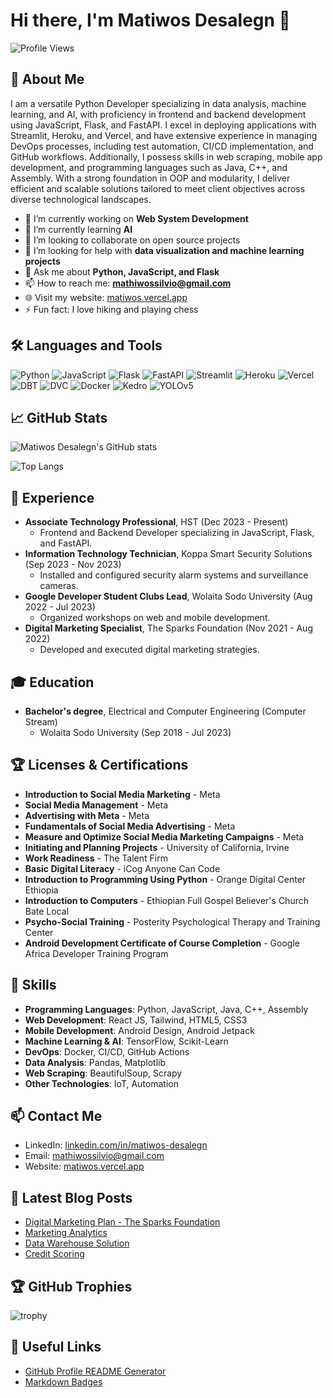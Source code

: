 # Hi there, I'm Matiwos Desalegn 👋

![Profile Views](https://komarev.com/ghpvc/?username=matidesalegn&color=blue)

## 🚀 About Me
I am a versatile Python Developer specializing in data analysis, machine learning, and AI, with proficiency in frontend and backend development using JavaScript, Flask, and FastAPI. I excel in deploying applications with Streamlit, Heroku, and Vercel, and have extensive experience in managing DevOps processes, including test automation, CI/CD implementation, and GitHub workflows. Additionally, I possess skills in web scraping, mobile app development, and programming languages such as Java, C++, and Assembly. With a strong foundation in OOP and modularity, I deliver efficient and scalable solutions tailored to meet client objectives across diverse technological landscapes.

- 🔭 I’m currently working on **Web System Development**
- 🌱 I’m currently learning **AI**
- 👯 I’m looking to collaborate on open source projects
- 🤔 I’m looking for help with **data visualization and machine learning projects**
- 💬 Ask me about **Python, JavaScript, and Flask**
- 📫 How to reach me: **mathiwossilvio@gmail.com**
- 🌐 Visit my website: [matiwos.vercel.app](https://matiwos.vercel.app/)
- ⚡ Fun fact: I love hiking and playing chess

## 🛠️ Languages and Tools
![Python](https://img.shields.io/badge/-Python-333?style=flat&logo=python)
![JavaScript](https://img.shields.io/badge/-JavaScript-333?style=flat&logo=javascript)
![Flask](https://img.shields.io/badge/-Flask-333?style=flat&logo=flask)
![FastAPI](https://img.shields.io/badge/-FastAPI-333?style=flat&logo=fastapi)
![Streamlit](https://img.shields.io/badge/-Streamlit-333?style=flat&logo=streamlit)
![Heroku](https://img.shields.io/badge/-Heroku-333?style=flat&logo=heroku)
![Vercel](https://img.shields.io/badge/-Vercel-333?style=flat&logo=vercel)
![DBT](https://img.shields.io/badge/-DBT-333?style=flat&logo=dbt)
![DVC](https://img.shields.io/badge/-DVC-333?style=flat&logo=dvc)
![Docker](https://img.shields.io/badge/-Docker-333?style=flat&logo=docker)
![Kedro](https://img.shields.io/badge/-Kedro-333?style=flat&logo=kedro)
![YOLOv5](https://img.shields.io/badge/-YOLOv5-333?style=flat&logo=yolov5)

## 📈 GitHub Stats
![Matiwos Desalegn's GitHub stats](https://github-readme-stats.vercel.app/api?username=matidesalegn&show_icons=true&theme=radical)

![Top Langs](https://github-readme-stats.vercel.app/api/top-langs/?username=matidesalegn&layout=compact&theme=radical)

## 💼 Experience
- **Associate Technology Professional**, HST (Dec 2023 - Present)
  - Frontend and Backend Developer specializing in JavaScript, Flask, and FastAPI.
- **Information Technology Technician**, Koppa Smart Security Solutions (Sep 2023 - Nov 2023)
  - Installed and configured security alarm systems and surveillance cameras.
- **Google Developer Student Clubs Lead**, Wolaita Sodo University (Aug 2022 - Jul 2023)
  - Organized workshops on web and mobile development.
- **Digital Marketing Specialist**, The Sparks Foundation (Nov 2021 - Aug 2022)
  - Developed and executed digital marketing strategies.

## 🎓 Education
- **Bachelor's degree**, Electrical and Computer Engineering (Computer Stream)
  - Wolaita Sodo University (Sep 2018 - Jul 2023)

## 🏆 Licenses & Certifications
- **Introduction to Social Media Marketing** - Meta
- **Social Media Management** - Meta
- **Advertising with Meta** - Meta
- **Fundamentals of Social Media Advertising** - Meta
- **Measure and Optimize Social Media Marketing Campaigns** - Meta
- **Initiating and Planning Projects** - University of California, Irvine
- **Work Readiness** - The Talent Firm
- **Basic Digital Literacy** - iCog Anyone Can Code
- **Introduction to Programming Using Python** - Orange Digital Center Ethiopia
- **Introduction to Computers** - Ethiopian Full Gospel Believer's Church Bate Local
- **Psycho-Social Training** - Posterity Psychological Therapy and Training Center
- **Android Development Certificate of Course Completion** - Google Africa Developer Training Program

## 🧰 Skills
- **Programming Languages**: Python, JavaScript, Java, C++, Assembly
- **Web Development**: React JS, Tailwind, HTML5, CSS3
- **Mobile Development**: Android Design, Android Jetpack
- **Machine Learning & AI**: TensorFlow, Scikit-Learn
- **DevOps**: Docker, CI/CD, GitHub Actions
- **Data Analysis**: Pandas, Matplotlib
- **Web Scraping**: BeautifulSoup, Scrapy
- **Other Technologies**: IoT, Automation

## 📫 Contact Me
- LinkedIn: [linkedin.com/in/matiwos-desalegn](https://www.linkedin.com/in/matiwos-desalegn)
- Email: mathiwossilvio@gmail.com
- Website: [matiwos.vercel.app](https://matiwos.vercel.app/)

## 📝 Latest Blog Posts
<!-- BLOG-POST-LIST:START -->
- [Digital Marketing Plan - The Sparks Foundation](https://medium.com/@mathiwossilvio/digital-marketing-plan-the-sparks-foundation-d6015e598fb7)
- [Marketing Analytics](https://medium.com/@mathiwossilvio/marketing-analytics-0e3e26fc0bac)
- [Data Warehouse Solution](https://medium.com/@mathiwossilvio/data-warehouse-solution-7698dcfba8ad)
- [Credit Scoring](https://medium.com/@mathiwossilvio/credit-scoring-b63c51efc918)
<!-- BLOG-POST-LIST:END -->

## 🏆 GitHub Trophies
![trophy](https://github-profile-trophy.vercel.app/?username=matidesalegn&theme=onedark)

## 🔗 Useful Links
- [GitHub Profile README Generator](https://rahuldkjain.github.io/gh-profile-readme-generator/)
- [Markdown Badges](https://github.com/Ileriayo/markdown-badges)
